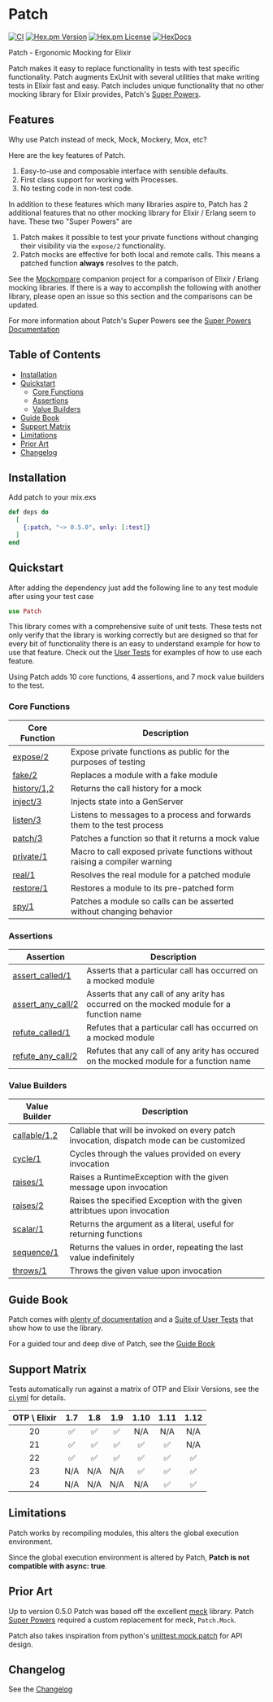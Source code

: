 # Patch

[![CI](https://github.com/ihumanable/patch/workflows/CI/badge.svg)](https://github.com/ihumanable/patch/actions)
[![Hex.pm Version](http://img.shields.io/hexpm/v/patch.svg?style=flat)](https://hex.pm/packages/patch)
[![Hex.pm License](http://img.shields.io/hexpm/l/patch.svg?style=flat)](https://hex.pm/packages/patch)
[![HexDocs](https://img.shields.io/badge/HexDocs-Yes-blue)](https://hexdocs.pm/patch)

Patch - Ergonomic Mocking for Elixir

Patch makes it easy to replace functionality in tests with test specific functionality.  Patch augments ExUnit with several utilities that make writing tests in Elixir fast and easy.  Patch includes unique functionality that no other mocking library for Elixir provides, Patch's [Super Powers](#super-powers).

## Features

Why use Patch instead of meck, Mock, Mockery, Mox, etc?  

Here are the key features of Patch.

1. Easy-to-use and composable interface with sensible defaults.
2. First class support for working with Processes.
3. No testing code in non-test code.

In addition to these features which many libraries aspire to, Patch has 2 additional features that no other mocking library for Elixir / Erlang seem to have.  These two "Super Powers" are 

1.  Patch makes it possible to test your private functions without changing their visibility via the `expose/2` functionality.  
2.  Patch mocks are effective for both local and remote calls.  This means a patched function **always** resolves to the patch.

See the [Mockompare](https://github.com/ihumanable/mockompare) companion project for a comparison of Elixir / Erlang mocking libraries.  If there is a way to accomplish the following with another library, please open an issue so this section and the comparisons can be updated.

For more information about Patch's Super Powers see the [Super Powers Documentation](https://hexdocs.pm/patch/super-powers.html)

## Table of Contents

- [Installation](#installation)
- [Quickstart](#quickstart)
  - [Core Functions](#core-functions)
  - [Assertions](#assertions)
  - [Value Builders](#value-builders)
- [Guide Book](#guide-book)
- [Support Matrix](#support-matrix)
- [Limitations](#limitations)
- [Prior Art](#prior-art)
- [Changelog](#changelog)
## Installation

Add patch to your mix.exs

```elixir
def deps do
  [
    {:patch, "~> 0.5.0", only: [:test]}
  ]
end
```

## Quickstart

After adding the dependency just add the following line to any test module after using your test case

```elixir
use Patch
```

This library comes with a comprehensive suite of unit tests.  These tests not only verify that the library is working correctly but are designed so that for every bit of functionality there is an easy to understand example for how to use that feature.  Check out the [User Tests](https://github.com/ihumanable/tree/master/test/user) for examples of how to use each feature.

Using Patch adds 10 core functions, 4 assertions, and 7 mock value builders to the test.

### Core Functions

| Core Function                                                | Description                                                                |
|--------------------------------------------------------------|----------------------------------------------------------------------------|
| [expose/2](https://hexdocs.pm/patch/Patch.html#expose/2)     | Expose private functions as public for the purposes of testing             |
| [fake/2](https://hexdocs.pm/patch/Patch.html#fake/2)         | Replaces a module with a fake module                                       |
| [history/1,2](https://hexdocs.pm/patch/Patch.html#history/2) | Returns the call history for a mock                                        |
| [inject/3](https://hexdocs.pm/patch/Patch.html#inject/3)     | Injects state into a GenServer                                             |
| [listen/3](https://hexdocs.pm/patch/Patch.html#listen/3)     | Listens to messages to a process and forwards them to the test process     |
| [patch/3](https://hexdocs.pm/patch/Patch.html#patch/3)       | Patches a function so that it returns a mock value                         |
| [private/1](https://hexdocs.pm/patch/Patch.html#private/1)   | Macro to call exposed private functions without raising a compiler warning |
| [real/1](https://hexdocs.pm/patch/Patch.html#real/1)         | Resolves the real module for a patched module                              |
| [restore/1](https://hexdocs.pm/patch/Patch.html#restore/1)   | Restores a module to its pre-patched form                                  |
| [spy/1](https://hexdocs.pm/patch/Patch.html#spy/1)           | Patches a module so calls can be asserted without changing behavior        |

### Assertions

| Assertion                                                                  | Description                                                                              |
|----------------------------------------------------------------------------|------------------------------------------------------------------------------------------|
| [assert_called/1](https://hexdocs.pm/patch/Patch.html#assert_called/1)     | Asserts that a particular call has occurred on a mocked module                           |
| [assert_any_call/2](https://hexdocs.pm/patch/Patch.html#assert_any_call/2) | Asserts that any call of any arity has occurred on the mocked module for a function name |
| [refute_called/1](https://hexdocs.pm/patch/Patch.html#refute_called/1)     | Refutes that a particular call has occurred on a mocked module                           |
| [refute_any_call/2](https://hexdocs.pm/patch/Patch.html#refute_any_call/2) | Refutes that any call of any arity has occured on the mocked module for a function name  |

### Value Builders

| Value Builder                                                             | Description                                                                              |
|---------------------------------------------------------------------------|------------------------------------------------------------------------------------------|
| [callable/1,2](https://hexdocs.pm/patch/Patch.Mock.Value.html#callable/2) | Callable that will be invoked on every patch invocation, dispatch mode can be customized |
| [cycle/1](https://hexdocs.pm/patch/Patch.Mock.Value.html#cycle/1)         | Cycles through the values provided on every invocation                                   |
| [raises/1](https://hexdocs.pm/patch/Patch.Mock.Value.html#raises/1)       | Raises a RuntimeException with the given message upon invocation                         |
| [raises/2](https://hexdocs.pm/patch/Patch.Mock.Value.html#raises/2)       | Raises the specified Exception with the given attribtues upon invocation                 |
| [scalar/1](https://hexdocs.pm/patch/Patch.Mock.Value.html#scalar/1)       | Returns the argument as a literal, useful for returning functions                        |
| [sequence/1](https://hexdocs.pm/patch/Patch.Mock.Value.html#sequence/2)   | Returns the values in order, repeating the last value indefinitely                       |
| [throws/1](https://hexdocs.pm/patch/Patch.Mock.Value.html#throws/1)       | Throws the given value upon invocation                                                   |


## Guide Book

Patch comes with [plenty of documentation](https://hexdocs.pm/patch) and a [Suite of User Tests](https://github.com/ihumanable/tree/master/test/user) that show how to use the library.  

For a guided tour and deep dive of Patch, see the [Guide Book](https://hexdocs.pm/patch/guide-book.html)

## Support Matrix

Tests automatically run against a matrix of OTP and Elixir Versions, see the [ci.yml](https://github.com/ihumanable/patch/tree/master/.github/workflows/ci.yml) for details.

| OTP \ Elixir | 1.7  | 1.8  | 1.9  | 1.10 | 1.11 | 1.12 |
|:------------:|:----:|:----:|:----:|:----:|:----:|:----:|
| 20           | ✅   | ✅   | ✅   | N/A  | N/A  | N/A  |
| 21           | ✅   | ✅   | ✅   | ✅   | ✅   | N/A  |
| 22           | ✅   | ✅   | ✅   | ✅   | ✅   | ✅   |
| 23           | N/A  | N/A  | N/A  | ✅   | ✅   | ✅   |
| 24           | N/A  | N/A  | N/A  | N/A  | ✅   | ✅   |

## Limitations

Patch works by recompiling modules, this alters the global execution environment. 

Since the global execution environment is altered by Patch, **Patch is not compatible with async: true**.

## Prior Art

Up to version 0.5.0 Patch was based off the excellent [meck](https://hex.pm/packages/meck) library.  Patch [Super Powers](https://hexdocs.pm/patch/super-powers.html) required a custom replacement for meck, `Patch.Mock`.  

Patch also takes inspiration from python's [unittest.mock.patch](https://docs.python.org/3/library/unittest.mock.html#patch) for API design.
## Changelog

See the [Changelog](CHANGELOG.md)